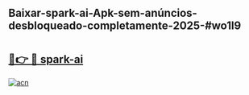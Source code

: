 ## Baixar-spark-ai-Apk-sem-anúncios-desbloqueado-completamente-2025-#wo1l9

# <h2><a href="https://ainizakaria.my?title=spark-ai&ref=20M">🔗👉 🔴 spark-ai</a></h2>

[![acn](https://github.com/user-attachments/assets/0f9c940e-d8b0-45ae-aac7-cd30a18b3e1c)](https://ainizakaria.my?title=spark-ai&ref=20M)

